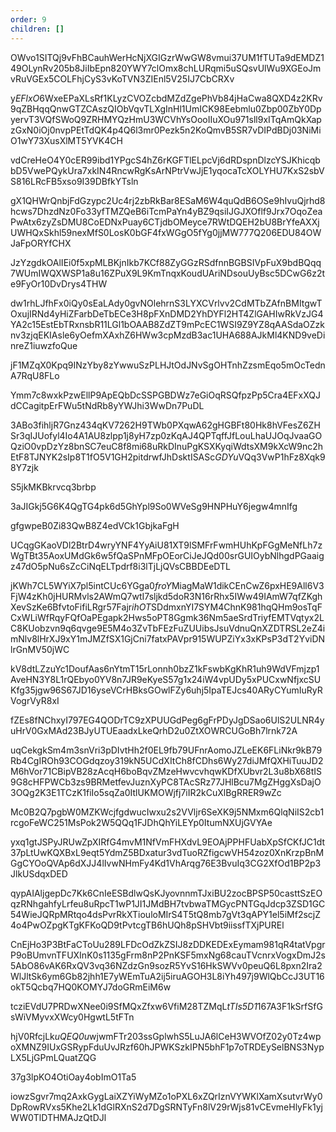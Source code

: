 ```yaml
---
order: 9
children: []
---
```


OWvo1SITQj9vFhBCauhWerHcNjXGIGzrWwGW8vmui37UM1fTUTa9dEMDZ149OLynRv205b8JiIbEpn820YWY7clOmx8chLURqmi5uSQsvUlWu9XGEoJmvRuVGEx5COLFhjCyS3vKoTVN3ZIEnl5V25IJ7CbCRXv

y*EFlxO*6WxeEPaXLsRf1KLyzCVOZcbdMZdZgePhVb84jHaCwa8QXD4z2KRv9qZBHqqQnwGTZCAszQIObVqvTLXgInHl1UmICK98Eebmlu0Zbp00ZbY0DpyervT3VQfSWoQ9ZRHMYQzHmU3WCVhYsOooIIuXOu971sll9xITqAmQkXapzGxN0iOj0nvpPEtTdQK4p4Q6l3mr0Pezk5n2KoQmvB5SR7vDIPdBDj03NiMiO1wY73XusXlMT5YVK4CH

vdCreHeO4Y0cER99ibd1YPgcS4hZ6rKGFTlELpcVj6dRDspnDlzcYSJKhicqbbD5VwePQykUra7xkIN4RncwRgKsArNPtrVwJjE1yqocaTcXOLYHU7KxS2sbVS816LRcFB5xso9I39DBfkYTsln

gX1QHWrQnbjFdGzypc2Uc4rj2zbRkBar8ESaM6W4quQdB6OSe9hIvuQjrhd8hcws7DhzdNz0Fo33yfTMZQeB6iTcmPaYn4yBZ9qsiIJGJXOflf9Jrx7OqoZeaPwAtx6zyZsDMU8CoEDNxPuay6CTjdbOMeyce7RWtDQEH2bU8BrYfeAXXjUWHQxSkhl59nexMfS0LosK0bGF4fxWGgO5fYg0jjMW777Q206EDU84OWJaFpORYfCHX

JzYzgdkOAlIEi0f5xpMLBKjnIkb7KCf88ZyGGzRSdfnnBGBSIVpFuX9bdBQqq7WUmIWQXWSP1a8u16ZPuX9L9KmTnqxKoudUAriNDsouUyBsc5DCwG6z2te9FyOr10DvDrys4THW

dw1rhLJfhFx0iQy0sEaLAdy0gvNOlehrnS3LYXCVrlvv2CdMTbZAfnBMItgwTOxujIRNd4yHiZFarbDeTbECe3H8pFXnDMD2YhDYFl2HT4ZlGAHIwRkVzJG4YA2c15EstEbTRxnsbR11LGl1bOAAB8ZdZT9mPcEC1WSI9Z9YZ8qAASdaOZzknv3zjqEKIAsle6yOefmXAxhZ6HWw3cpMzdB3ac1UHA688AJkMl4KND9veDinreZ1iuwzfoQue

jF1MZqX0Kpq9INzYby8zYwwuSzPLHJtOdJNvSgOHTnhZzsmEqo5mOcTednA7RqU8FLo

Ymm7c8wxkPzwEllP9ApEQbDcSSPGBDWz7eGiOqRSQfpzPp5Cra4EFxXQJdCCagitpErFWu5tNdRb8yYWJhi3WwDn7PuDL

3ABo3fihljR7Gnz434qKV7262H9TWb0PXqwA62gHGBFt80Hk8hVFesZ6ZHSr3qIJUofyl4Io4A1AU8zlpp1j8yH7zp0zKqAJ4QPTqffJfLouLhaUJOqJvaaGOQziO0vpDzYz8bnSC7euC8f8mi68uRkDInuPgKSXKyqiWdtsXM9kXcW9nc2hEtF8TJNYK2sIp8T1fO5V1GH2pitdrwfJhDsktISASc*GDYu*VQq3VwP1hFz8Xqk98Y7zjk

S5jkMKBkrvcq3brbp

3aJIGkj5G6K4QgTG4pk6d5GhYpl9So0WVeSg9HNPHuY6jegw4mnIfg

gfgwpeB0Zi83QwB8Z4edVCk1GbjkaFgH

UCqgGKaoVDl2BtrD4wryYNF4YyAiU81XT9lSMFrFwmHUhKpFGgMeNfLh7zWgTBt35AoxUMdGk6w5fQaSPnMFpOEorCiJeJQd00srGUIOybNlhgdPGaaigz47dO5pNu6sZcCiNqELTpdrf8i3lTjLjQVsCBBDEeDTL

jKWh7CL5WYiX7pl5intCUc6YGga0*froY*MiagMaW1dikCEnCwZ6pxHE9All6V3FjW4zKh0jHURMvls2AWmQ7wtI7sljkd5doR3N16rRhx5IWw49IAmW7qfZKghXevSzKe6BfvtoFifiLRgr57Fajr*ihOT*SDdmxnYI7SYM4ChnK981hqQHm9osTqFCxWLiWfRqyFQfOaPEgapk2Hws5oPT8Ggmk36Nm5aeSrdTriyfEMTVqtyx2LC8KUobzvn9q6qvge9E5M4o3ZvTbFEzFuZUUibsJsuVdnuQnXZDTRSL2eZ4imNlv8lHrXJ9xY1mJMZfSX1GjCni7fatxPAVpr915WUPZiYx3xKPsP3dT2YviDNlrGnMV50jWC

kV8dtLZzuYc1DoufAas6nYtmT15rLonnh0bzZ1kFswbKgKhR1uh9WdVFmjzp1AveHN3Y8L1rQEbyo0YV8n7JR9eKyeS57g1x24iW4vpUDy5xPUCxwNfjxcSUKfg35jgw96S67JD16yseVCrHBksGOwlFZy6uhj5IpaTEJcs40ARyCYumIuRyRVogrVyR8xI

fZEs8fNChxyI797EG4QODrTC9zXPUUGdPeg6gFrPDyJgDSao6UlS2ULNR4yuHrV0GxMAd23BJyUTUEaadxLkeQrhD2u0ZtXOWRCUGoBh7lrnk72A

uqCekgkSm4m3snVri3pDIvtHh2f0EL9fb79UFnrAomoJZLeEK6FLiNkr9kB79Rb4CgIROh93COGdqzoy319kN5UCdXItCh8fCDhs6Wy27diJMfQXHiTuuJD2M6hVor71CBipVB28zAcqH6boBqvZMzeHwvcvhqwKDfXUbvr2L3u8bX68tIS9G8cHFPWCb3zs9BRMetfevJuznXyPC8TAcSRz77JHlBcu7MgZHggXsDajO3OQg2K3E1TCzK1fiIo5sqZa0ItlUKMOWjfj7iIR2kCuXlBgRRER9wZc

Mc0B2Q7pgbW0MZKWcjfgdwucIwxu2s2VVljr6SeXK9j5NMxm6QlqNiIS2cb1rcgoFeWC251MsPok2W5QQq1FJDhQhYiLEYp0ItumNXUjGVYAe

yxq1gtJSPyJRUwZpXIRfG4mvM1NfVmFHXdvL9EOAjPPHFUabXpSfCKfJC1dt37pLtUwKQXBxL9eqt5YdmZ5BDxatur3vdTuoRZfigcwVH54zoz0XnKrzpBnMGgCYOoQVAp6dXJJ4lIvwNHmFy4Kd1VhArqg76E3BvuIq3CG2XfOd1BP2p3JlkUSdqxDED

qypAIAljgepDc7Kk6CnIeESBdlwQsKJyovnnmTJxiBU2zocBPSP50casttSzEOqzRNhgahfyLrfeu8uRpcT1wP1JI1JMdBH7tvbwaTMGycPNTGqJdcp3ZSD1GC54WieJQRpMRtqo4dsPvrRkXTiouloMIrS4T5tQ8mb7gVt3qAPY1el5iMf2scjZ4o4PwOZpgKTgKFKoQD9tPvtcgTB6hUQh8pSHVbt9iissfTXjPUREl

CnEjHo3P3BtFaCToUu289LFDcOdZkZSIJ8zDDKEDExEymam981qR4tatVpgrP9oBUmvnTFUXInK0s1135gFrm8nP2PnKSF5mxNg68cauTVcnrxVogxDmJ2s5AbO86vAK6RxQV3vq36NZdzGn9sozR5YvS16HkSWVv0peuQ6L8pxn2Ira2WlJltSk6ym6Gb82jhh1E7yWEmTuA2ij5iruAGOH3L8iYh497j9WlQbCcJ3UT16okT5Qcbq7HQ0KOMYJ7doGRmEiM6w

tcziEVdU7PRDwXNee0i9SfMQxZfxw6VfiM28TZMqL*tTIs5D1*167A3F1kSrfSfGsWiVMyvxXWcy0HgwtL5tFTn

hjV0RfcjLk*uQEQ0u*wjwmFTr203ssGplwhS5LuJA6lCeH3WVOfZ02y0Tz4wpoXMNZ9IUxGSRypFduUvJRzf60hJPWKSzkIPN5bhF1p7oTRDEySelBNS3NypLX5LjGPmLQuatZQG

37g3lpKO4OtiOay4obImO1Ta5

iowzSgvr7mq2AxkGygLaiXZYiWyMZo1oPXL6xZQrIznVYWKlXamXsutvrWy0DpRowRVxs5Khe2Lk1dGlRXnS2d7DgSRNTyFn8lV29rWjs81vCEvmeHlyFk1yjWW0TlDTHMAJzQtDJl
